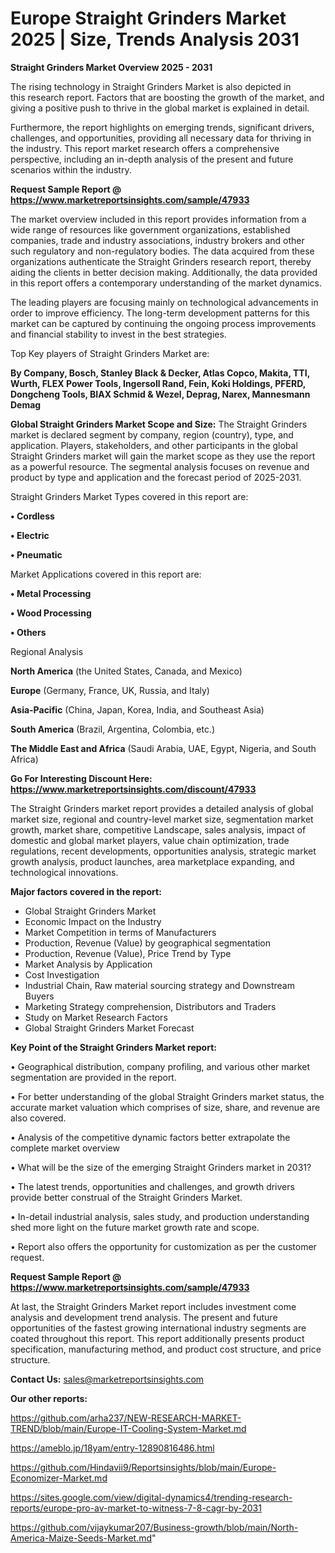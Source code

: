 # Europe Straight Grinders Market 2025 | Size, Trends Analysis 2031

<Strong> Straight Grinders Market Overview 2025 - 2031</strong>

The rising technology in Straight Grinders Market is also depicted in this research report. Factors that are boosting the growth of the market, and giving a positive push to thrive in the global market is explained in detail.

Furthermore, the report highlights on emerging trends, significant drivers, challenges, and opportunities, providing all necessary data for thriving in the industry. This report market research offers a comprehensive perspective, including an in-depth analysis of the present and future scenarios within the industry.

<strong>Request Sample Report @ <a href=https://www.marketreportsinsights.com/sample/47933>https://www.marketreportsinsights.com/sample/47933</a></strong>

The market overview included in this report provides information from a wide range of resources like government organizations, established companies, trade and industry associations, industry brokers and other such regulatory and non-regulatory bodies. The data acquired from these organizations authenticate the Straight Grinders research report, thereby aiding the clients in better decision making. Additionally, the data provided in this report offers a contemporary understanding of the market dynamics.

The leading players are focusing mainly on technological advancements in order to improve efficiency. The long-term development patterns for this market can be captured by continuing the ongoing process improvements and financial stability to invest in the best strategies.

Top Key players of Straight Grinders Market are:

<strong>By Company, Bosch, Stanley Black & Decker, Atlas Copco, Makita, TTI, Wurth, FLEX Power Tools, Ingersoll Rand, Fein, Koki Holdings, PFERD, Dongcheng Tools, BIAX Schmid & Wezel, Deprag, Narex, Mannesmann Demag</strong>

<strong><b>Global Straight Grinders Market Scope and Size:</b></strong>
The Straight Grinders market is declared segment by company, region (country), type, and application. Players, stakeholders, and other participants in the global Straight Grinders market will gain the market scope as they use the report as a powerful resource. The segmental analysis focuses on revenue and product by type and application and the forecast period of 2025-2031.

Straight Grinders Market Types covered in this report are:

<strong>•  Cordless

•  Electric

•  Pneumatic</strong>

Market Applications covered in this report are:

<strong>•  Metal Processing

•  Wood Processing

•  Others</strong> 

Regional Analysis

<strong>North America</strong> (the United States, Canada, and Mexico)

<strong>Europe</strong> (Germany, France, UK, Russia, and Italy)

<strong>Asia-Pacific</strong> (China, Japan, Korea, India, and Southeast Asia)

<strong>South America</strong> (Brazil, Argentina, Colombia, etc.)

<strong>The Middle East and Africa</strong> (Saudi Arabia, UAE, Egypt, Nigeria, and South Africa)

<strong>Go For Interesting Discount Here: <a href=https://www.marketreportsinsights.com/discount/47933>https://www.marketreportsinsights.com/discount/47933</a></strong>

The Straight Grinders market report provides a detailed analysis of global market size, regional and country-level market size, segmentation market growth, market share, competitive Landscape, sales analysis, impact of domestic and global market players, value chain optimization, trade regulations, recent developments, opportunities analysis, strategic market growth analysis, product launches, area marketplace expanding, and technological innovations.

<strong><b>Major factors covered in the report:</b></strong>
<ul>
  <li>Global Straight Grinders Market </li>
  <li>Economic Impact on the Industry</li>
  <li>Market Competition in terms of Manufacturers</li>
  <li>Production, Revenue (Value) by geographical segmentation</li>
  <li>Production, Revenue (Value), Price Trend by Type</li>
  <li>Market Analysis by Application</li>
  <li>Cost Investigation</li>
  <li>Industrial Chain, Raw material sourcing strategy and Downstream Buyers</li>
  <li>Marketing Strategy comprehension, Distributors and Traders</li>
  <li>Study on Market Research Factors</li>
  <li>Global Straight Grinders Market Forecast</li>
</ul>

<strong><b>Key Point of the Straight Grinders Market report:</b></strong>

• Geographical distribution, company profiling, and various other market segmentation are provided in the report.

• For better understanding of the global Straight Grinders market status, the accurate market valuation which comprises of size, share, and revenue are also covered.

• Analysis of the competitive dynamic factors better extrapolate the complete market overview

• What will be the size of the emerging Straight Grinders market in 2031?

• The latest trends, opportunities and challenges, and growth drivers provide better construal of the Straight Grinders Market.

• In-detail industrial analysis, sales study, and production understanding shed more light on the future market growth rate and scope.

• Report also offers the opportunity for customization as per the customer request.

<strong>Request Sample Report @ <a href=https://www.marketreportsinsights.com/sample/47933>https://www.marketreportsinsights.com/sample/47933</a></strong>

At last, the Straight Grinders Market report includes investment come analysis and development trend analysis. The present and future opportunities of the fastest growing international industry segments are coated throughout this report. This report additionally presents product specification, manufacturing method, and product cost structure, and price structure.

<strong>Contact Us:</strong>
sales@marketreportsinsights.com

<strong>Our other reports:</strong>

<a href=https://github.com/arha237/NEW-RESEARCH-MARKET-TREND/blob/main/Europe-IT-Cooling-System-Market.md>https://github.com/arha237/NEW-RESEARCH-MARKET-TREND/blob/main/Europe-IT-Cooling-System-Market.md</a>

<a href=https://ameblo.jp/18yam/entry-12890816486.html>https://ameblo.jp/18yam/entry-12890816486.html</a>

<a href=https://github.com/Hindavii9/Reportsinsights/blob/main/Europe-Economizer-Market.md>https://github.com/Hindavii9/Reportsinsights/blob/main/Europe-Economizer-Market.md</a>

<a href=https://sites.google.com/view/digital-dynamics4/trending-research-reports/europe-pro-av-market-to-witness-7-8-cagr-by-2031>https://sites.google.com/view/digital-dynamics4/trending-research-reports/europe-pro-av-market-to-witness-7-8-cagr-by-2031</a>

<a href=https://github.com/vijaykumar207/Business-growth/blob/main/North-America-Maize-Seeds-Market.md>https://github.com/vijaykumar207/Business-growth/blob/main/North-America-Maize-Seeds-Market.md</a>"
